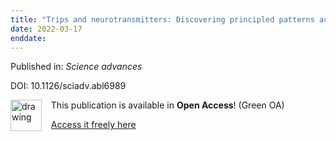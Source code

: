 ```yaml
---
title: "Trips and neurotransmitters: Discovering principled patterns across 6850 hallucinogenic experiences."
date: 2022-03-17
enddate:
---
```


Published in: *Science advances*

DOI: 10.1126/sciadv.abl6989

<img src="https://upload.wikimedia.org/wikipedia/commons/thumb/7/77/Open_Access_logo_PLoS_transparent.svg/800px-Open_Access_logo_PLoS_transparent.svg.png" alt="drawing" width="50" align="left"/> &nbsp;&nbsp;&nbsp;This publication is available in **Open Access**! (Green OA)

&nbsp;&nbsp;&nbsp;[Access it freely here](https://www.ncbi.nlm.nih.gov/pmc/articles/PMC8926331
)

